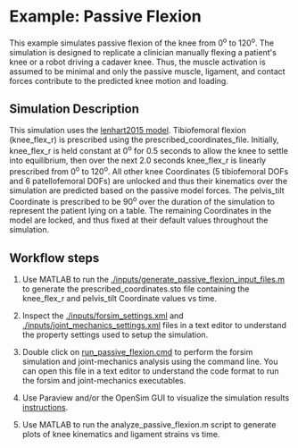 # Example: Passive Flexion

This example simulates passive flexion of the knee from 0<sup>o</sup> to 120<sup>o</sup>. The simulation is designed to replicate a clinician manually flexing a patient's knee or a robot driving a cadaver knee. Thus, the muscle activation is assumed to be minimal and only the passive muscle, ligament, and contact forces contribute to the predicted 
knee motion and loading. 

## Simulation Description
This simulation uses the [lenhart2015 model](../../models/lenhart2015/lenhart2015.osim). Tibiofemoral flexion (knee_flex_r) is prescribed using the prescribed_coordinates_file. Initially, knee_flex_r is held constant at 0<sup>o</sup> for 0.5 seconds to allow the knee to settle into equilibrium, then over the next 2.0 seconds knee_flex_r is linearly prescribed from 0<sup>o</sup> to 120<sup>o</sup>. All other knee Coordinates (5 tibiofemoral DOFs and 6 patellofemoral DOFs) are unlocked and thus their kinematics over the simulation are predicted based on the passive model forces. The pelvis_tilt Coordinate is prescribed to be 90<sup>o</sup> over the duration of the simulation to represent the patient lying on a table. The remaining Coordinates in the model are locked, and thus fixed at their default values throughout the simulation. 

## Workflow steps 
1) Use MATLAB to run the [./inputs/generate_passive_flexion_input_files.m](inputs/generate_passive_flexion_input_files.m) to generate the prescribed_coordinates.sto file containing the knee_flex_r and pelvis_tilt Coordinate values vs time. 

2) Inspect the [./inputs/forsim_settings.xml](inputs/forsim_settings.xml) and [./inputs/joint_mechanics_settings.xml](inputs/joint_mechanics_settings.xml) files in a text editor to understand the property settings used to setup the simulation.

3) Double click on [run_passive_flexion.cmd](./inputs/run_passive_flexion.cmd) to perform the forsim simulation and joint-mechanics analysis using the command line. You can open this file in a text editor to understand the code format to run the forsim and joint-mechanics executables.

4) Use Paraview and/or the OpenSim GUI to visualize the simulation results [instructions](../../documentation/visualizing-simulation-results).

5) Use MATLAB to run the analyze_passive_flexion.m script to generate plots of knee kinematics and ligament strains vs time.  

